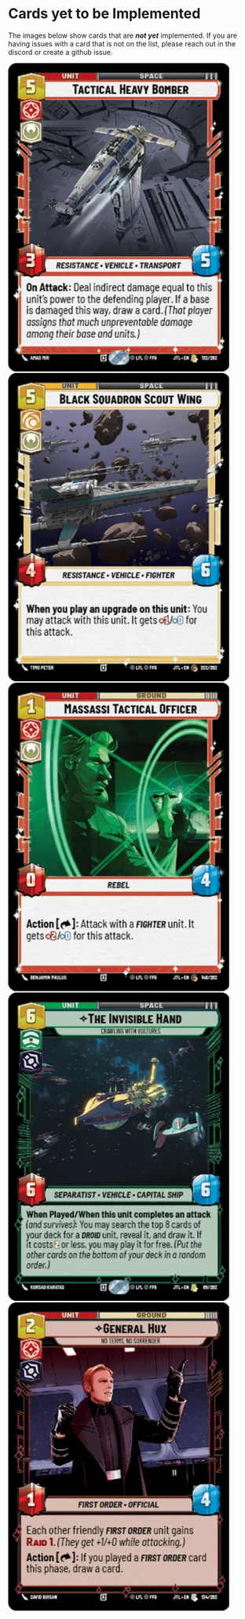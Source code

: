 # Cards yet to be Implemented
The images below show cards that are _**not yet**_ implemented. If you are having issues with a card that is not on the list, please reach out in the discord or create a github issue.

![](./6228218834.webp)
![](./6354077246.webp)
![](./6600603122.webp)
![](./7138400365.webp)
![](./9921128444.webp)
